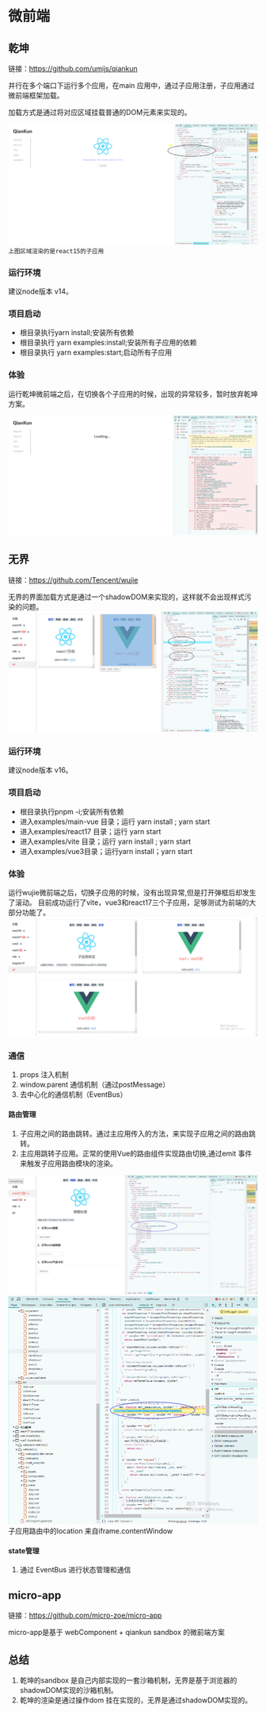 # 微前端

## 乾坤
链接：https://github.com/umijs/qiankun

并行在多个端口下运行多个应用，在main 应用中，通过子应用注册，子应用通过微前端框架加载。

加载方式是通过将对应区域挂载普通的DOM元素来实现的。


![img.png](img/img2.png)
`上图区域渲染的是react15的子应用`

### 运行环境
建议node版本 v14。
### 项目启动
- 根目录执行yarn install;安装所有依赖
- 根目录执行 yarn examples:install;安装所有子应用的依赖
- 根目录执行 yarn examples:start;启动所有子应用

### 体验
运行乾坤微前端之后，在切换各个子应用的时候，出现的异常较多，暂时放弃乾坤方案。

![img.png](img/img1.png)
## 无界
链接：https://github.com/Tencent/wujie

无界的界面加载方式是通过一个shadowDOM来实现的，这样就不会出现样式污染的问题。
![img.png](img/img4.png)
### 运行环境
建议node版本 v16。
### 项目启动
- 根目录执行pnpm -i;安装所有依赖
- 进入examples/main-vue 目录；运行 yarn install ; yarn start
- 进入examples/react17 目录；运行 yarn start
- 进入examples/vite 目录；运行 yarn install ; yarn start
- 进入examples/vue3目录；运行yarn install；yarn start
### 体验
运行wujie微前端之后，切换子应用的时候，没有出现异常,但是打开弹框后却发生了滚动。
目前成功运行了vite，vue3和react17三个子应用，足够测试为前端的大部分功能了。
![img.png](img/img3.png)
### 通信
1. props 注入机制
2. window.parent 通信机制（通过postMessage）
3. 去中心化的通信机制（EventBus）
#### 路由管理
1. 子应用之间的路由跳转。通过主应用传入的方法，来实现子应用之间的路由跳转。
2. 主应用跳转子应用。正常的使用Vue的路由组件实现路由切换,通过emit 事件来触发子应用路由模块的渲染。

![img.png](img/img5.png)
![img.png](img/img6.png)
子应用路由中的location 来自iframe.contentWindow

#### state管理
1. 通过 EventBus 进行状态管理和通信
## micro-app
链接：https://github.com/micro-zoe/micro-app

micro-app是基于 webComponent + qiankun sandbox 的微前端方案


## 总结
1. 乾坤的sandbox 是自己内部实现的一套沙箱机制，无界是基于浏览器的shadowDOM实现的沙箱机制。
2. 乾坤的渲染是通过操作dom 挂在实现的，无界是通过shadowDOM实现的。
